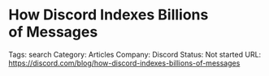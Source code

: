 # How Discord Indexes Billions of Messages

Tags: search
Category: Articles
Company: Discord
Status: Not started
URL: https://discord.com/blog/how-discord-indexes-billions-of-messages